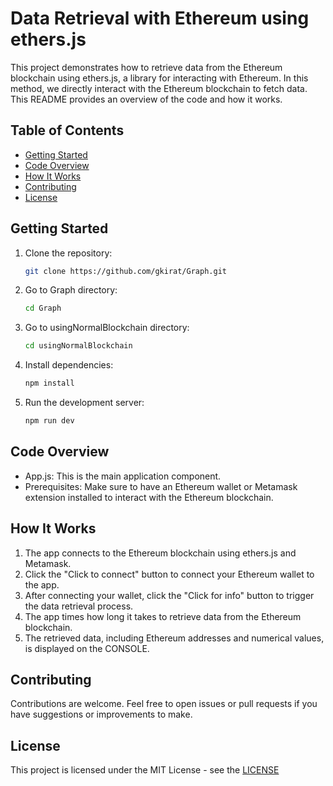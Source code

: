 # Data Retrieval with Ethereum using ethers.js

This project demonstrates how to retrieve data from the Ethereum blockchain using ethers.js, a library for interacting with Ethereum. In this method, we directly interact with the Ethereum blockchain to fetch data. This README provides an overview of the code and how it works.

## Table of Contents

- [Getting Started](#getting-started)
- [Code Overview](#code-overview)
- [How It Works](#how-it-works)
- [Contributing](#contributing)
- [License](#license)


## Getting Started

1. Clone the repository:
   
   ```bash
   git clone https://github.com/gkirat/Graph.git
2. Go to Graph directory:

   ```bash
   cd Graph
3. Go to usingNormalBlockchain directory:

   ```bash
   cd usingNormalBlockchain
4. Install dependencies:

   ```bash
   npm install
5. Run the development server:
   
   ```bash
   npm run dev
   
## Code Overview

- App.js: This is the main application component.
- Prerequisites: Make sure to have an Ethereum wallet or Metamask extension installed to interact with the Ethereum blockchain.

## How It Works

1. The app connects to the Ethereum blockchain using ethers.js and Metamask.
2. Click the "Click to connect" button to connect your Ethereum wallet to the app.
3. After connecting your wallet, click the "Click for info" button to trigger the data retrieval process.
4. The app times how long it takes to retrieve data from the Ethereum blockchain.
5. The retrieved data, including Ethereum addresses and numerical values, is displayed on the CONSOLE.

## Contributing

Contributions are welcome. Feel free to open issues or pull requests if you have suggestions or improvements to make.

## License

This project is licensed under the MIT License - see the [LICENSE](https://github.com/gkirat/Graph/blob/master/LICENSE)
